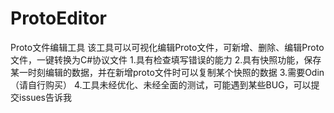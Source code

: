 # ProtoEditor
 Proto文件编辑工具
该工具可以可视化编辑Proto文件，可新增、删除、编辑Proto文件，一键转换为C#协议文件
1.具有检查填写错误的能力
2.具有快照功能，保存某一时刻编辑的数据，并在新增proto文件时可以复制某个快照的数据
3.需要Odin（请自行购买）
4.工具未经优化、未经全面的测试，可能遇到某些BUG，可以提交issues告诉我


